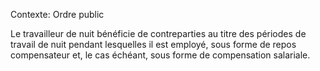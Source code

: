 Contexte: Ordre public

Le travailleur de nuit bénéficie de contreparties au titre des périodes de travail de nuit pendant lesquelles il est employé, sous forme de repos compensateur et, le cas échéant, sous forme de compensation salariale.